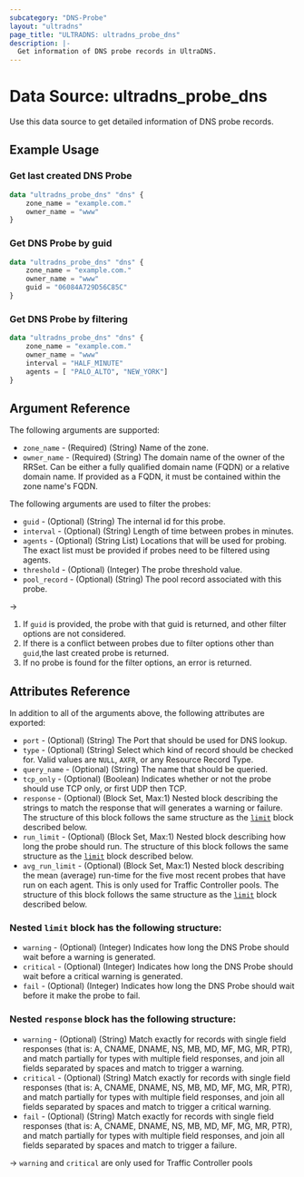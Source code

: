 ```yaml
---
subcategory: "DNS-Probe"
layout: "ultradns"
page_title: "ULTRADNS: ultradns_probe_dns"
description: |-
  Get information of DNS probe records in UltraDNS.
---
```


# Data Source: ultradns_probe_dns

Use this data source to get detailed information of DNS probe records.

## Example Usage

### Get last created DNS Probe

```terraform
data "ultradns_probe_dns" "dns" {
    zone_name = "example.com."
    owner_name = "www"
}
```

### Get DNS Probe by guid

```terraform
data "ultradns_probe_dns" "dns" {
    zone_name = "example.com."
    owner_name = "www"
    guid = "06084A729D56C85C"
}
```

### Get DNS Probe by filtering

```terraform
data "ultradns_probe_dns" "dns" {
    zone_name = "example.com."
    owner_name = "www"
    interval = "HALF_MINUTE"
	agents = [ "PALO_ALTO", "NEW_YORK"]
}
```

## Argument Reference

The following arguments are supported:

* `zone_name` - (Required) (String) Name of the zone.
* `owner_name` - (Required) (String) The domain name of the owner of the RRSet. Can be either a fully qualified domain name (FQDN) or a relative domain name. If provided as a FQDN, it must be contained within the zone name's FQDN.

The following arguments are used to filter the probes:

* `guid` - (Optional) (String) The internal id for this probe.
* `interval` - (Optional) (String) Length of time between probes in minutes.
* `agents` - (Optional) (String List) Locations that will be used for probing. The exact list must be provided if probes need to be filtered using agents.
* `threshold` - (Optional) (Integer) The probe threshold value.
* `pool_record` - (Optional) (String) The pool record associated with this probe.

->
1) If `guid` is provided, the probe with that guid is returned, and other filter options are not considered.</br>
2) If there is a conflict between probes due to filter options other than `guid`,the last created probe is returned.</br>
3) If no probe is found for the filter options, an error is returned.  

## Attributes Reference

In addition to all of the arguments above, the following attributes are exported:

* `port` - (Optional) (String) The Port that should be used for DNS lookup.
* `type` - (Optional) (String) Select which kind of record should be checked for. Valid values are `NULL`, `AXFR`, or any Resource Record Type.
* `query_name` - (Optional) (String) The name that should be queried.
* `tcp_only` - (Optional) (Boolean) Indicates whether or not the probe should use TCP only, or first UDP then TCP.
* `response` - (Optional) (Block Set, Max:1) Nested block describing the strings to match the response that will generates a warning or failure. The structure of this block follows the same structure as the <a href="#nested-limit-block-has-the-following-structure">`limit`</a> block described below.
* `run_limit` - (Optional) (Block Set, Max:1) Nested block describing how long the probe should run. The structure of this block follows the same structure as the <a href="#nested-limit-block-has-the-following-structure">`limit`</a> block described below.
* `avg_run_limit` - (Optional) (Block Set, Max:1) Nested block describing the mean (average) run-time for the five most recent probes that have run on each agent. This is only used for Traffic Controller pools. The structure of this block follows the same structure as the <a href="#nested-limit-block-has-the-following-structure">`limit`</a> block described below.

### Nested `limit` block has the following structure:

* `warning` - (Optional) (Integer) Indicates how long the DNS Probe should wait before a warning is generated.
* `critical` - (Optional) (Integer) Indicates how long the DNS  Probe should wait before a critical warning is generated.
* `fail` - (Optional) (Integer) Indicates how long the DNS Probe should wait before it make the probe to fail.

### Nested `response` block has the following structure:

* `warning` - (Optional) (String) Match exactly for records with single field responses (that is: A, CNAME, DNAME, NS, MB, MD, MF, MG, MR, PTR), and match partially for types with multiple field responses, and join all fields separated by spaces and match to trigger a warning.
* `critical` - (Optional) (String) Match exactly for records with single field responses (that is: A, CNAME, DNAME, NS, MB, MD, MF, MG, MR, PTR), and match partially for types with multiple field responses, and join all fields separated by spaces and match to trigger a critical warning.
* `fail` - (Optional) (String) Match exactly for records with single field responses (that is: A, CNAME, DNAME, NS, MB, MD, MF, MG, MR, PTR), and match partially for types with multiple field responses, and join all fields separated by spaces and match to trigger a failure.

-> `warning` and `critical` are only used for Traffic Controller pools